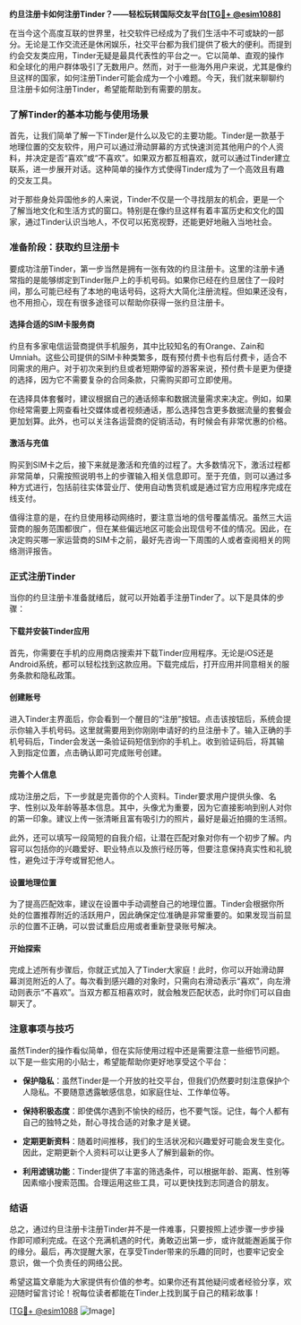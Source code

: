 **约旦注册卡如何注册Tinder？——轻松玩转国际交友平台[[TG💪+ @esim1088](https://t.me/s/esim1088)]**

在当今这个高度互联的世界里，社交软件已经成为了我们生活中不可或缺的一部分。无论是工作交流还是休闲娱乐，社交平台都为我们提供了极大的便利。而提到约会交友类应用，Tinder无疑是最具代表性的平台之一。它以简单、直观的操作和全球化的用户群体吸引了无数用户。然而，对于一些海外用户来说，尤其是像约旦这样的国家，如何注册Tinder可能会成为一个小难题。今天，我们就来聊聊约旦注册卡如何注册Tinder，希望能帮助到有需要的朋友。

### **了解Tinder的基本功能与使用场景**

首先，让我们简单了解一下Tinder是什么以及它的主要功能。Tinder是一款基于地理位置的交友软件，用户可以通过滑动屏幕的方式快速浏览其他用户的个人资料，并决定是否“喜欢”或“不喜欢”。如果双方都互相喜欢，就可以通过Tinder建立联系，进一步展开对话。这种简单的操作方式使得Tinder成为了一个高效且有趣的交友工具。

对于那些身处异国他乡的人来说，Tinder不仅是一个寻找朋友的机会，更是一个了解当地文化和生活方式的窗口。特别是在像约旦这样有着丰富历史和文化的国家，通过Tinder认识当地人，不仅可以拓宽视野，还能更好地融入当地社会。

### **准备阶段：获取约旦注册卡**

要成功注册Tinder，第一步当然是拥有一张有效的约旦注册卡。这里的注册卡通常指的是能够绑定到Tinder账户上的手机号码。如果你已经在约旦居住了一段时间，那么可能已经有了本地的电话号码，这将大大简化注册流程。但如果还没有，也不用担心，现在有很多途径可以帮助你获得一张约旦注册卡。

#### **选择合适的SIM卡服务商**

约旦有多家电信运营商提供手机服务，其中比较知名的有Orange、Zain和Umniah。这些公司提供的SIM卡种类繁多，既有预付费卡也有后付费卡，适合不同需求的用户。对于初次来到约旦或者短期停留的游客来说，预付费卡是更为便捷的选择，因为它不需要复杂的合同条款，只需购买即可立即使用。

在选择具体套餐时，建议根据自己的通话频率和数据流量需求来决定。例如，如果你经常需要上网查看社交媒体或者视频通话，那么选择包含更多数据流量的套餐会更加划算。此外，也可以关注各运营商的促销活动，有时候会有非常优惠的价格。

#### **激活与充值**

购买到SIM卡之后，接下来就是激活和充值的过程了。大多数情况下，激活过程都非常简单，只需按照说明书上的步骤输入相关信息即可。至于充值，则可以通过多种方式进行，包括前往实体营业厅、使用自动售货机或是通过官方应用程序完成在线支付。

值得注意的是，在约旦使用移动网络时，要注意当地的信号覆盖情况。虽然三大运营商的服务范围都很广，但在某些偏远地区可能会出现信号不佳的情况。因此，在决定购买哪一家运营商的SIM卡之前，最好先咨询一下周围的人或者查阅相关的网络测评报告。

### **正式注册Tinder**

当你的约旦注册卡准备就绪后，就可以开始着手注册Tinder了。以下是具体的步骤：

#### **下载并安装Tinder应用**

首先，你需要在手机的应用商店搜索并下载Tinder应用程序。无论是iOS还是Android系统，都可以轻松找到这款应用。下载完成后，打开应用并同意相关的服务条款和隐私政策。

#### **创建账号**

进入Tinder主界面后，你会看到一个醒目的“注册”按钮。点击该按钮后，系统会提示你输入手机号码。这里就需要用到你刚刚申请好的约旦注册卡了。输入正确的手机号码后，Tinder会发送一条验证码短信到你的手机上。收到验证码后，将其输入到指定位置，点击确认即可完成账号创建。

#### **完善个人信息**

成功注册之后，下一步就是完善你的个人资料。Tinder要求用户提供头像、名字、性别以及年龄等基本信息。其中，头像尤为重要，因为它直接影响到别人对你的第一印象。建议上传一张清晰且富有吸引力的照片，最好是最近拍摄的生活照。

此外，还可以填写一段简短的自我介绍，让潜在匹配对象对你有一个初步了解。内容可以包括你的兴趣爱好、职业特点以及旅行经历等，但要注意保持真实性和礼貌性，避免过于浮夸或冒犯他人。

#### **设置地理位置**

为了提高匹配效率，建议在设置中手动调整自己的地理位置。Tinder会根据你所处的位置推荐附近的活跃用户，因此确保定位准确是非常重要的。如果发现当前显示的位置不正确，可以尝试重启应用或者重新登录账号解决。

#### **开始探索**

完成上述所有步骤后，你就正式加入了Tinder大家庭！此时，你可以开始滑动屏幕浏览附近的人了。每次看到感兴趣的对象时，只需向右滑动表示“喜欢”，向左滑动则表示“不喜欢”。当双方都互相喜欢时，就会触发匹配状态，此时你们可以自由聊天了。

### **注意事项与技巧**

虽然Tinder的操作看似简单，但在实际使用过程中还是需要注意一些细节问题。以下是一些实用的小贴士，希望能帮助你更好地享受这个平台：

- **保护隐私**：虽然Tinder是一个开放的社交平台，但我们仍然要时刻注意保护个人隐私。不要随意透露敏感信息，如家庭住址、工作单位等。
  
- **保持积极态度**：即使偶尔遇到不愉快的经历，也不要气馁。记住，每个人都有自己的独特之处，耐心寻找合适的对象才是关键。

- **定期更新资料**：随着时间推移，我们的生活状况和兴趣爱好可能会发生变化。因此，定期更新个人资料可以让更多人了解到最新的你。

- **利用滤镜功能**：Tinder提供了丰富的筛选条件，可以根据年龄、距离、性别等因素缩小搜索范围。合理运用这些工具，可以更快找到志同道合的朋友。

### **结语**

总之，通过约旦注册卡注册Tinder并不是一件难事，只要按照上述步骤一步步操作即可顺利完成。在这个充满机遇的时代，勇敢迈出第一步，或许就能邂逅属于你的缘分。最后，再次提醒大家，在享受Tinder带来的乐趣的同时，也要牢记安全意识，做一个负责任的网络公民。

希望这篇文章能为大家提供有价值的参考。如果你还有其他疑问或者经验分享，欢迎随时留言讨论！祝每位读者都能在Tinder上找到属于自己的精彩故事！

[[TG💪+ @esim1088](https://t.me/s/esim1088) ![Image](https://i.postimg.cc/4NQfJmqS/Snipaste-2025-05-13-00-14-12.png)]